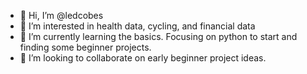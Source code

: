 - 👋 Hi, I’m @ledcobes
- 👀 I’m interested in health data, cycling, and financial data
- 🌱 I’m currently learning the basics. Focusing on python to start and finding some beginner projects.
- 💞️ I’m looking to collaborate on early beginner project ideas.

<!---
ledcobes/ledcobes is a ✨ special ✨ repository because its `README.md` (this file) appears on your GitHub profile.
You can click the Preview link to take a look at your changes.
--->
